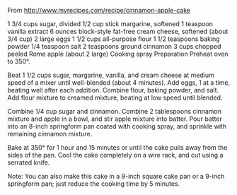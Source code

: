 From http://www.myrecipes.com/recipe/cinnamon-apple-cake

1 3/4 cups sugar, divided
1/2 cup stick margarine, softened
1 teaspoon vanilla extract
6 ounces block-style fat-free cream cheese, softened (about 3/4 cup)
2 large eggs
1 1/2 cups all-purpose flour
1 1/2 teaspoons baking powder
1/4 teaspoon salt
2 teaspoons ground cinnamon
3 cups chopped peeled Rome apple (about 2 large)
Cooking spray
Preparation
Preheat oven to 350°.

Beat 1 1/2 cups sugar, margarine, vanilla, and cream cheese at medium speed of a mixer until well-blended (about 4 minutes). Add eggs, 1 at a time, beating well after each addition. Combine flour, baking powder, and salt. Add flour mixture to creamed mixture, beating at low speed until blended.

Combine 1/4 cup sugar and cinnamon. Combine 2 tablespoons cinnamon mixture and apple in a bowl, and stir apple mixture into batter. Pour batter into an 8-inch springform pan coated with cooking spray, and sprinkle with remaining cinnamon mixture.

Bake at 350° for 1 hour and 15 minutes or until the cake pulls away from the sides of the pan. Cool the cake completely on a wire rack, and cut using a serrated knife.

Note: You can also make this cake in a 9-inch square cake pan or a 9-inch springform pan; just reduce the cooking time by 5 minutes.